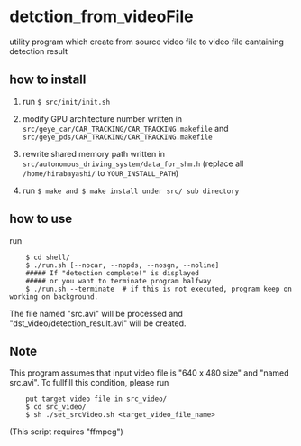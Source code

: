 # detction_from_videoFile

utility program which create from source video file to video file cantaining detection result
##  how to install 
1. run `$ src/init/init.sh`

2. modify GPU architecture number written in `src/geye_car/CAR_TRACKING/CAR_TRACKING.makefile` and `src/geye_pds/CAR_TRACKING/CAR_TRACKING.makefile`

3. rewrite shared memory path written in `src/autonomous_driving_system/data_for_shm.h` (replace all `/home/hirabayashi/` to `YOUR_INSTALL_PATH`)

4. run `$ make and $ make install under src/ sub directory`

## how to use 
run 
```
    $ cd shell/ 
    $ ./run.sh [--nocar, --nopds, --nosgn, --noline]
    ##### If "detection complete!" is displayed 
    ##### or you want to terminate program halfway
    $ ./run.sh --terminate  # if this is not executed, program keep on working on background.
```
The file named "src.avi" will be processed 
and "dst_video/detection_result.avi" will be created.

## Note
This program assumes that input video file is "640 x 480 size" and 
"named src.avi". To fullfill this condition, 
please run
```
    put target video file in src_video/
    $ cd src_video/ 
    $ sh ./set_srcVideo.sh <target_video_file_name>
```
(This script requires "ffmpeg")